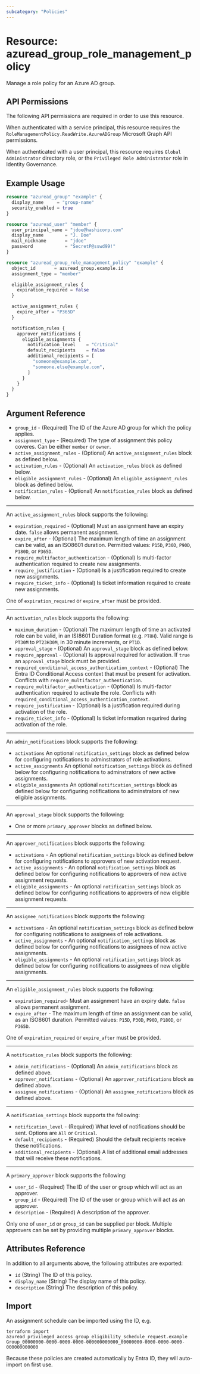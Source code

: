 ```yaml
---
subcategory: "Policies"
---
```


# Resource: azuread_group_role_management_policy

Manage a role policy for an Azure AD group.

## API Permissions

The following API permissions are required in order to use this resource.

When authenticated with a service principal, this resource requires the `RoleManagementPolicy.ReadWrite.AzureADGroup` Microsoft Graph API permissions.

When authenticated with a user principal, this resource requires `Global Administrator` directory role, or the `Privileged Role Administrator` role in Identity Governance.

## Example Usage

```terraform
resource "azuread_group" "example" {
  display_name     = "group-name"
  security_enabled = true
}

resource "azuread_user" "member" {
  user_principal_name = "jdoe@hashicorp.com"
  display_name        = "J. Doe"
  mail_nickname       = "jdoe"
  password            = "SecretP@sswd99!"
}

resource "azuread_group_role_management_policy" "example" {
  object_id       = azuread_group.example.id
  assignment_type = "member"

  eligible_assignment_rules {
    expiration_required = false
  }

  active_assignment_rules {
    expire_after = "P365D"
  }

  notification_rules {
    approver_notifications {
      eligible_assignments {
        notification_level    = "Critical"
        default_recipients    = false
        additional_recipients = [
          "someone@example.com",
          "someone.else@example.com",
        ]
      }
    }
  }
}
```

## Argument Reference

* `group_id` - (Required) The ID of the Azure AD group for which the policy applies.
* `assignment_type` - (Required) The type of assignment this policy coveres. Can be either `member` or `owner`.
* `active_assignment_rules` - (Optional) An `active_assignment_rules` block as defined below.
* `activation_rules` - (Optional) An `activation_rules` block as defined below.
* `eligible_assignment_rules` - (Optional) An `eligible_assignment_rules` block as defined below.
* `notification_rules` - (Optional) An `notification_rules` block as defined below.

---

An `active_assignment_rules` block supports the following:

* `expiration_required` - (Optional) Must an assignment have an expiry date. `false` allows permanent assignment.
* `expire_after` - (Optional) The maximum length of time an assignment can be valid, as an ISO8601 duration. Permitted values: `P15D`, `P30D`, `P90D`, `P180D`, or `P365D`.
* `require_multifactor_authentication` - (Optional) Is multi-factor authentication required to create new assignments.
* `require_justification` - (Optional) Is a justification required to create new assignments.
* `require_ticket_info` - (Optional) Is ticket information required to create new assignments.

One of `expiration_required` or `expire_after` must be provided.

---

An `activation_rules` block supports the following:

* `maximum_duration` - (Optional) The maximum length of time an activated role can be valid, in an IS)8601 Duration format (e.g. `PT8H`). Valid range is `PT30M` to `PT23H30M`, in 30 minute increments, or `PT1D`.
* `approval_stage` - (Optional) An `approval_stage` block as defined below.
* `require_approval` - (Optional) Is approval required for activation. If `true` an `approval_stage` block must be provided.
* `required_conditional_access_authentication_context` - (Optional) The Entra ID Conditional Access context that must be present for activation. Conflicts with `require_multifactor_authentication`.
* `require_multifactor_authentication` - (Optional) Is multi-factor authentication required to activate the role. Conflicts with `required_conditional_access_authentication_context`.
* `require_justification` - (Optional) Is a justification required during activation of the role.
* `require_ticket_info` - (Optional) Is ticket information requrired during activation of the role.

---

An `admin_notifications` block supports the following:

* `activations` An optional `notification_settings` block as defined below for configuring notifications to adminstrators of role activations.
* `active_assignments` An optional `notification_settings` block as defined below for configuring notifications to adminstrators of new active assignments.
* `eligible_assignments` An optional `notification_settings` block as defined below for configuring notifications to adminstrators of new eligible assignments.

---

An `approval_stage` block supports the following:

* One or more `primary_approver` blocks as defined below.

---

An `approver_notifications` block supports the following:

* `activations` - An optional `notification_settings` block as defined below for configuring notifications to approvers of new activation request.
* `active_assignments` - An optional `notification_settings` block as defined below for configuring notifications to approvers of new active assignment requests.
* `eligible_assignments` - An optional `notification_settings` block as defined below for configuring notifications to approvers of new eligible assignment requests.

---

An `assignee_notifications` block supports the following:

* `activations` - An optional `notification_settings` block as defined below for configuring notifications to assignees of role activations.
* `active_assignments` - An optional `notification_settings` block as defined below for configuring notifications to assignees of new active assignments.
* `eligible_assignments` - An optional `notification_settings` block as defined below for configuring notifications to assignees of new eligible assignments.

---

An `eligible_assignment_rules` block supports the following:

* `expiration_required`- Must an assignment have an expiry date. `false` allows permanent assignment.
* `expire_after` - The maximum length of time an assignment can be valid, as an ISO8601 duration. Permitted values: `P15D`, `P30D`, `P90D`, `P180D`, or `P365D`.

One of `expiration_required` or `expire_after` must be provided.

---

A `notification_rules` block supports the following:

* `admin_notifications` - (Optional) An `admin_notifications` block as defined above.
* `approver_notifications` - (Optional) An `approver_notifications` block as defined above.
* `assignee_notifications` - (Optional) An `assignee_notifications` block as defined above.

---

A `notification_settings` block supports the following:

* `notification_level` - (Required) What level of notifications should be sent. Options are `All` or `Critical`.
* `default_recipients` - (Required) Should the default recipients receive these notifications.
* `additional_recipients` - (Optional) A list of additional email addresses that will receive these notifications.

---

A `primary_approver` block supports the following:

* `user_id` - (Required) The ID of the user or group which will act as an approver.
* `group_id` - (Required) The ID of the user or group which will act as an approver.
* `description` - (Required) A description of the approver.

Only one of `user_id` or `group_id` can be supplied per block. Multiple approvers can be set by providing multiple `primary_approver` blocks.

## Attributes Reference

In addition to all arguments above, the following attributes are exported:

* `id` (String) The ID of this policy.
* `display_name` (String) The display name of this policy.
* `description` (String) The description of this policy.

## Import

An assignment schedule can be imported using the ID, e.g.

```shell
terraform import azuread_privileged_access_group_eligibility_schedule_request.example Group_00000000-0000-0000-0000-000000000000_00000000-0000-0000-0000-000000000000
```

Because these policies are created automatically by Entra ID, they will auto-import on first use.
